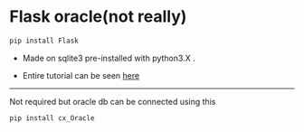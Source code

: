 # Flask oracle(not really)

```python 
pip install Flask
```
- Made on sqlite3 pre-installed with python3.X .


- Entire tutorial can be seen 
[here](http://flask.pocoo.org/docs/1.0/tutorial/factory/)



___


Not required but oracle db can be connected using this
```python 
pip install cx_Oracle
```


